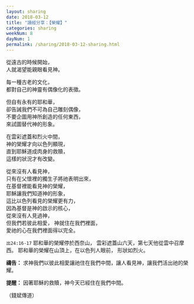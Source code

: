 ```yaml
---
layout: sharing
date: 2018-03-12
title: "讀經分享：【榮耀】"
categories: sharing
weekNum: 8
dayNum: 1
permalink: /sharing/2018-03-12-sharing.html
---
```


從遠古的時候開始，          
人就渴望能親眼看見神。     

每一種古老的文化，          
都對自己的神靈有偶像化的表徵。       

但自有永有的耶和華，    
卻告誡我們不可為自己雕刻偶像，              
不要企圖用神所創造的任何東西，   
來試圖替代神的形象。    

在雲彩遮蓋和烈火中間，        
神的榮耀才向以色列顯現，          
直到耶穌道成肉身的救贖，    
這樣的狀況才有改變。       

從來沒有人看見神，            
只有在父懷裡的獨生子將祂表明出來，    
在基督裡能看見神的榮耀，    
耶穌讓我們知道神的形象，    
這比以色列看見的榮耀更有力，    
因為基督是神的啟示的核心，                 
從來沒有人見過神，             
但我們若彼此相愛， 
神就住在我們裡面，                 
愛祂的心在我們裡面得以完全。

`出24:16-17` 耶和華的榮耀停於西奈山，
雲彩遮蓋山六天，第七天他從雲中召摩西。
耶和華的榮耀在山頂上，在以色列人眼前，
形狀如烈火。

**禱告：**
求神我們以彼此相愛讓祂住在我們中間，讓人看見神，讓我們活出祂的榮耀。

**提醒：**
因著耶穌的救贖，神今天已經住在我們中間。

（錢斌傳道）
